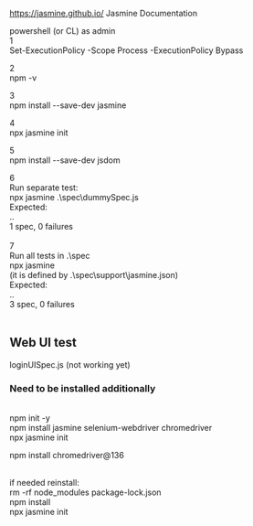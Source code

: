 https://jasmine.github.io/
Jasmine Documentation


powershell (or CL) as admin<br>
1<br>
Set-ExecutionPolicy -Scope Process -ExecutionPolicy Bypass

2<br>
npm -v

3<br>
npm install --save-dev jasmine

4<br>
npx jasmine init

5<br>
npm install --save-dev jsdom

6<br>
Run separate test:
<br>
npx jasmine .\spec\dummySpec.js
<br>
Expected: <br>
..<br>
1 spec, 0 failures <br>
<br>
7<br> Run all tests in .\spec
<br>
npx jasmine<br>
(it is defined by .\spec\support\jasmine.json)
<br>
Expected: <br>
..<br>
3 spec, 0 failures <br>
<br>
<h2> Web UI test </h2>

loginUISpec.js (not working yet)

<h3> Need to be installed additionally </h3>
<br> npm init -y
<br> npm install jasmine selenium-webdriver chromedriver
<br> npx jasmine init

npm install chromedriver@136

<br> if needed reinstall:
<br> rm -rf node_modules package-lock.json
<br> npm install
<br> npx jasmine init
